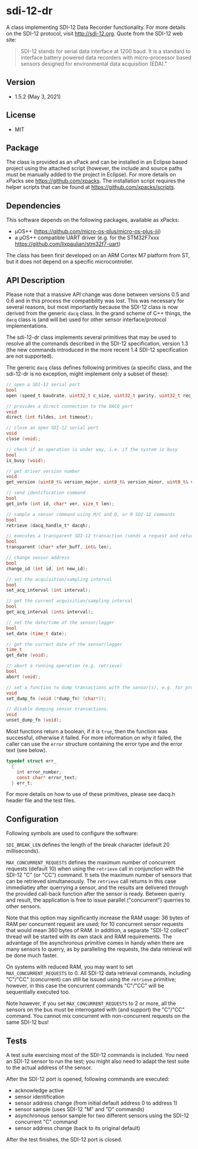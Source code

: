 # sdi-12-dr
A class implementing SDI-12 Data Recorder functionality. For more details on the SDI-12 protocol, visit http://sdi-12.org. Quote from the SDI-12 web site:
> SDI-12 stands for serial data interface at 1200 baud. It is a standard to interface battery powered data recorders with micro-processor based sensors designed for environmental data acquisition (EDA)."

## Version
* 1.5.2 (May 3, 2021)

## License
* MIT

## Package
The class is provided as an xPack and can be installed in an Eclipse based project using the attached script (however, the include and source paths must be manually added to the project in Eclipse). For more details on xPacks see https://github.com/xpacks. The installation script requires the helper scripts that can be found at https://github.com/xpacks/scripts.

## Dependencies
This software depends on the following packages, available as xPacks:
* µOS++ (https://github.com/micro-os-plus/micro-os-plus-iii)
* a µOS++ compatible UART driver (e.g. for the STM32F7xxx https://github.com/lixpaulian/stm32f7-uart)

The class has been first developed on an ARM Cortex M7 platform from ST, but it does not depend on a specific microcontroller.

## API Description
Please note that a massive API change was done between versions 0.5 and 0.6 and in this process the compatibility was lost. This was necessary for several reasons, but most importantly because the SDI-12 class is now derived from the generic `dacq` class. In the grand scheme of C++ things, the `dacq` class is (and will be) used for other sensor interface/protocol implementations.

The sdi-12-dr class implements several primitives that may be used to resolve all the commands described in the SDI-12 specification, version 1.3 (the new commands introduced in the more recent 1.4 SDI-12 specification are not supported).

The generic `dacq` class defines following primitives (a specific class, and the sdi-12-dr is no exception, might implement only a subset of these):

```c
// open a SDI-12 serial port
bool
open (speed_t baudrate, uint32_t c_size, uint32_t parity, uint32_t rec_timeout);

// provides a direct connection to the DACQ port
void
direct (int fildes, int timeout);

// close an open SDI-12 serial port
void
close (void);

// check if an operation is under way, i.e. if the system is busy
bool
is_busy (void);

// get driver version number
void
get_version (uint8_t& version_major, uint8_t& version_minor, uint8_t& version_patch);

// send identification command
bool
get_info (int id, char* ver, size_t len);

// sample a sensor command using M/C and D, or R SDI-12 commands
bool
retrieve (dacq_handle_t* dacqh);

// executes a transparent SDI-12 transaction (sends a request and returns the answer)
bool
transparent (char* xfer_buff, int& len);

// change sensor address
bool
change_id (int id, int new_id);

// set the acquisition/sampling interval
bool
set_acq_interval (int interval);

// get the current acquisition/sampling interval
bool
get_acq_interval (int& interval);

// set the date/time of the sensor/logger
bool
set_date (time_t date);

// get the current date of the sensor/logger
time_t
get_date (void);

// abort a running operation (e.g. retrieve)
bool
abort (void);

// set a function to dump transactions with the sensor(s), e.g. for protocol debugging.
void
set_dump_fn (void (*dump_fn) (char*));

// disable dumping sensor transactions.
void
unset_dump_fn (void);


```

Most functions return a boolean, if it is `true`, then the function was successful, otherwise it failed. For more information on why it failed, the caller can use the `error` structure containing the error type and the error text (see below).

```c
typedef struct err_
  {
    int error_number;
    const char* error_text;
  } err_t;
```

For more details on how to use of these primitives, please see dacq.h header file and the test files.

## Configuration

Following symbols are used to configure the software:

`SDI_BREAK_LEN` defines the length of the break character (default 20 milliseconds).

`MAX_CONCURRENT_REQUESTS` defines the maximum number of concurrent requests (default 10) when using the `retrieve` call in conjunction with the SDI-12 "C" (or "CC") command. It sets the maximum number of sensors that can be retrieved simultaneously. The `retrieve` call returns in this case immediatley after querrying a sensor, and the results are delivered through the provided call-back function after the sensor is ready. Between querry and result, the application is free to issue parallel ("concurrent") querries to other sensors.

Note that this option may significantly increase the RAM usage: 36 bytes of RAM per concurrent request are used; for 10 concurrent sensor requests that would mean 360 bytes of RAM. In addition, a separate "SDI-12 collect" thread will be started with its own stack and RAM requirements. The advantage of the asynchronous primitive comes in handy when there are many sensors to querry, as by paralleling the requests, the data retrieval will be done much faster.

On systems with reduced RAM, you may want to set `MAX_CONCURRENT_REQUESTS` to 0. All SDI-12 data retrieval commands, including "C"/"CC" (concurrent) can still be issued using the `retrieve` primitive; however, in this case the concurrent commands "C"/"CC" will be sequentially executed too.

Note however, if you set `MAX_CONCURRENT_REQUESTS` to 2 or more, all the sensors on the bus must be interrogated with (and support) the "C"/"CC" command. You cannot mix concurrent with non-concurrent requests on the same SDI-12 bus! 

## Tests
A test suite exercising most of the SDI-12 commands is included. You need an SDI-12 sensor to run the test; you might also need to adapt the test suite to the actual address of the sensor.

After the SDI-12 port is opened, following commands are executed:

* acknowledge active
* sensor identification
* sensor address change (from initial default address 0 to address 1)
* sensor sample (uses SDI-12 "M" and "D" commands)
* asynchronous sensor sample for two different sensors using the SDI-12 concurrent "C" command
* sensor address change (back to its original default)

After the test finishes, the SDI-12 port is closed.


